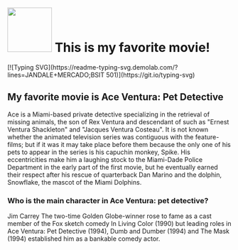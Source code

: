 <h1><img src="https://user-images.githubusercontent.com/120252588/206852541-240ddf9e-08b6-4ccb-9fcc-46bcd9a7304e.png" width="100" height="100"/> This is my favorite movie!</h1> 
[![Typing SVG](https://readme-typing-svg.demolab.com/?lines=JANDALE+MERCADO;BSIT 501)](https://git.io/typing-svg)

<h2> My favorite movie is Ace Ventura: Pet Detective </h2> Ace is a Miami-based private detective specializing in the retrieval of missing animals, the son of Rex Ventura and descendant of such as "Ernest Ventura Shackleton" and "Jacques Ventura Costeau". It is not known whether the animated television series was contiguous with the feature-films; but if it was it may take place before them because the only one of his pets to appear in the series is his capuchin monkey, Spike. His eccentricities make him a laughing stock to the Miami-Dade Police Department in the early part of the first movie, but he eventually earned their respect after his rescue of quarterback Dan Marino and the dolphin, Snowflake, the mascot of the Miami Dolphins. 

### Who is the main character in Ace Ventura: pet detective? 
Jim Carrey The two-time Golden Globe-winner rose to fame as a cast member of the Fox sketch comedy In Living Color (1990) but leading roles in Ace Ventura: Pet Detective (1994), Dumb and Dumber (1994) and The Mask (1994) established him as a bankable comedy actor.



